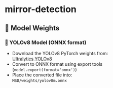 # mirror-detection
## 🧠 Model Weights

### 🔹 YOLOv8 Model (ONNX format)
- Download the YOLOv8 PyTorch weights from:  
  [Ultralytics YOLOv8](https://github.com/ultralytics/ultralytics)
- Convert to ONNX format using export tools (`model.export(format='onnx')`)
- Place the converted file into:  
  `MSD/weights/yolov8m.onnx`
